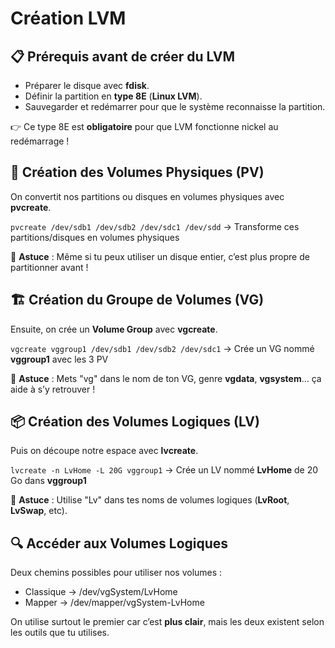 # Création LVM

## **📋 Prérequis avant de créer du LVM**

- Préparer le disque avec **fdisk**.
- Définir la partition en **type 8E** (**Linux LVM**).
- Sauvegarder et redémarrer pour que le système reconnaisse la partition.

👉 Ce type 8E est **obligatoire** pour que LVM fonctionne nickel au redémarrage !



## **🔨 Création des Volumes Physiques (PV)**

On convertit nos partitions ou disques en volumes physiques avec **pvcreate**.

`pvcreate /dev/sdb1 /dev/sdb2 /dev/sdc1 /dev/sdd` → Transforme ces partitions/disques en volumes physiques

💬 **Astuce** : Même si tu peux utiliser un disque entier, c’est plus propre de partitionner avant !



## **🏗️ Création du Groupe de Volumes (VG)**

Ensuite, on crée un **Volume Group** avec **vgcreate**.

`vgcreate vggroup1 /dev/sdb1 /dev/sdb2 /dev/sdc1` → Crée un VG nommé **vggroup1** avec les 3 PV

💬 **Astuce** : Mets "vg" dans le nom de ton VG, genre **vgdata**, **vgsystem**… ça aide à s’y retrouver !



## **📦 Création des Volumes Logiques (LV)**

Puis on découpe notre espace avec **lvcreate**.

`lvcreate -n LvHome -L 20G vggroup1` → Crée un LV nommé **LvHome** de 20 Go dans **vggroup1**

💬 **Astuce** : Utilise "Lv" dans tes noms de volumes logiques (**LvRoot**, **LvSwap**, etc).

## **🔍 Accéder aux Volumes Logiques**

Deux chemins possibles pour utiliser nos volumes :

- Classique → /dev/vgSystem/LvHome
- Mapper → /dev/mapper/vgSystem-LvHome

On utilise surtout le premier car c’est **plus clair**, mais les deux existent selon les outils que tu utilises.


